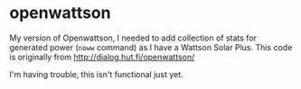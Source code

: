 openwattson
===========

My version of Openwattson, I needed to add collection of stats for generated power (`noww` command) as I have a Wattson Solar Plus.  This code is originally from http://dialog.hut.fi/openwattson/

I'm having trouble, this isn't functional just yet.
